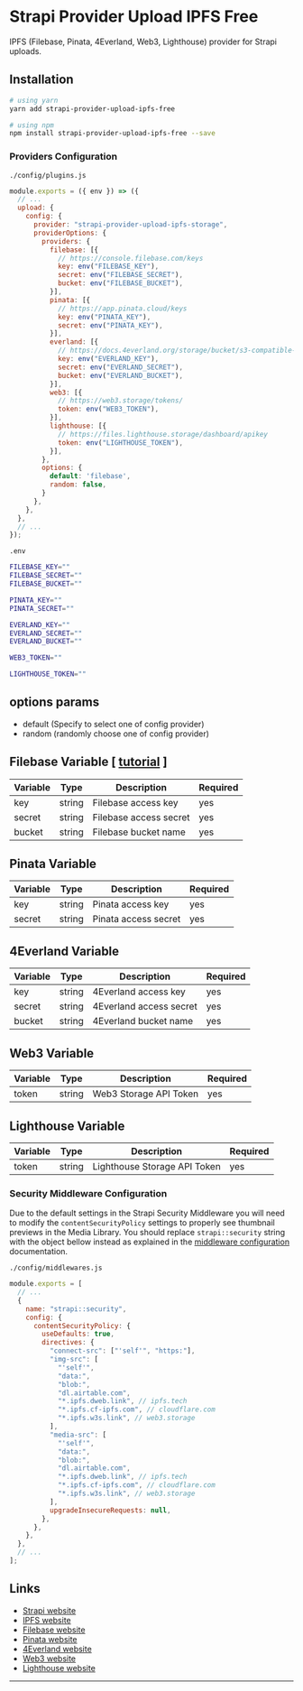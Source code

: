 # Strapi Provider Upload IPFS Free

IPFS (Filebase, Pinata, 4Everland, Web3, Lighthouse) provider for Strapi uploads.

## Installation

```bash
# using yarn
yarn add strapi-provider-upload-ipfs-free

# using npm
npm install strapi-provider-upload-ipfs-free --save
```

### Providers Configuration

`./config/plugins.js`

```js
module.exports = ({ env }) => ({
  // ...
  upload: {
    config: {
      provider: "strapi-provider-upload-ipfs-storage",
      providerOptions: {
        providers: {
          filebase: [{
            // https://console.filebase.com/keys
            key: env("FILEBASE_KEY"),
            secret: env("FILEBASE_SECRET"),
            bucket: env("FILEBASE_BUCKET"),
          }],
          pinata: [{
            // https://app.pinata.cloud/keys
            key: env("PINATA_KEY"),
            secret: env("PINATA_KEY"),
          }],
          everland: [{
            // https://docs.4everland.org/storage/bucket/s3-compatible-api
            key: env("EVERLAND_KEY"),
            secret: env("EVERLAND_SECRET"),
            bucket: env("EVERLAND_BUCKET"),
          }],
          web3: [{
            // https://web3.storage/tokens/
            token: env("WEB3_TOKEN"),
          }],
          lighthouse: [{
            // https://files.lighthouse.storage/dashboard/apikey
            token: env("LIGHTHOUSE_TOKEN"),
          }],
        },
        options: {
          default: 'filebase',
          random: false,
        }
      },
    },
  },
  // ...
});
```

`.env`

```bash
FILEBASE_KEY=""
FILEBASE_SECRET=""
FILEBASE_BUCKET=""

PINATA_KEY=""
PINATA_SECRET=""

EVERLAND_KEY=""
EVERLAND_SECRET=""
EVERLAND_BUCKET=""

WEB3_TOKEN=""

LIGHTHOUSE_TOKEN=""
```

## options params

- default (Specify to select one of config provider)
- random (randomly choose one of config provider)

## Filebase Variable [ [tutorial](https://docs.filebase.com/configurations/third-party-configurations/backup-client-configurations/strapi-provider-plugin) ]


| Variable | Type   | Description            | Required |
|----------|--------|------------------------|----------|
| key      | string | Filebase access key    | yes      |
| secret   | string | Filebase access secret | yes      |
| bucket   | string | Filebase bucket name   | yes      |


## Pinata Variable

| Variable | Type   | Description          | Required |
|----------|--------|----------------------|----------|
| key      | string | Pinata access key    | yes      |
| secret   | string | Pinata access secret | yes      |

## 4Everland Variable

| Variable | Type   | Description             | Required |
|----------|--------|-------------------------|----------|
| key      | string | 4Everland access key    | yes      |
| secret   | string | 4Everland access secret | yes      |
| bucket   | string | 4Everland bucket name   | yes      |


## Web3 Variable

| Variable | Type   | Description            | Required |
|----------|--------|------------------------|----------|
| token    | string | Web3 Storage API Token | yes      |

## Lighthouse Variable

| Variable | Type   | Description                  | Required |
|----------|--------|------------------------------|----------|
| token    | string | Lighthouse Storage API Token | yes      |


### Security Middleware Configuration

Due to the default settings in the Strapi Security Middleware you will need to modify the `contentSecurityPolicy` settings to properly see thumbnail previews in the Media Library. You should replace `strapi::security` string with the object bellow instead as explained in the [middleware configuration](https://docs.strapi.io/developer-docs/latest/setup-deployment-guides/configurations/required/middlewares.html#loading-order) documentation.

`./config/middlewares.js`

```js
module.exports = [
  // ...
  {
    name: "strapi::security",
    config: {
      contentSecurityPolicy: {
        useDefaults: true,
        directives: {
          "connect-src": ["'self'", "https:"],
          "img-src": [
            "'self'",
            "data:",
            "blob:",
            "dl.airtable.com",
            "*.ipfs.dweb.link", // ipfs.tech
            "*.ipfs.cf-ipfs.com", // cloudflare.com
            "*.ipfs.w3s.link", // web3.storage
          ],
          "media-src": [
            "'self'",
            "data:",
            "blob:",
            "dl.airtable.com",
            "*.ipfs.dweb.link", // ipfs.tech
            "*.ipfs.cf-ipfs.com", // cloudflare.com
            "*.ipfs.w3s.link", // web3.storage
          ],
          upgradeInsecureRequests: null,
        },
      },
    },
  },
  // ...
];
```

## Links

- [Strapi website](https://strapi.io/)
- [IPFS website](https://ipfs.tech/)
- [Filebase website](https://filebase.com/)
- [Pinata website](https://pinata.cloud/)
- [4Everland website](https://dashboard.4everland.org/)
- [Web3 website](https://web3.storage/)
- [Lighthouse website](https://lighthouse.storage/)

---
